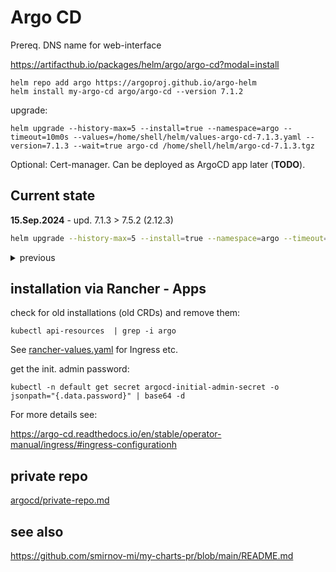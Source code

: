 # Argo CD

Prereq. DNS name for web-interface

https://artifacthub.io/packages/helm/argo/argo-cd?modal=install

    helm repo add argo https://argoproj.github.io/argo-helm
    helm install my-argo-cd argo/argo-cd --version 7.1.2

upgrade:

    helm upgrade --history-max=5 --install=true --namespace=argo --timeout=10m0s --values=/home/shell/helm/values-argo-cd-7.1.3.yaml --version=7.1.3 --wait=true argo-cd /home/shell/helm/argo-cd-7.1.3.tgz



Optional: Cert-manager. Can be deployed as ArgoCD app later (**TODO**).

## Current state

**15.Sep.2024** - upd. 7.1.3 > 7.5.2 (2.12.3)

```bash
helm upgrade --history-max=5 --install=true --namespace=argo --timeout=10m0s --values=/home/shell/helm/values-argo-cd-7.5.2.yaml --version=7.5.2 --wait=true argocd /home/shell/helm/argo-cd-7.5.2.tgz
```


<details>

```txt
09.Jun.2024 - upd. 7.1.2 > 7.1.3 (2.11.3)
08.Jun.2024 - fresh install on a new cluster, 7.1.2 (2.11.3)
11.May.2024 - upd. 6.7.18 > 6.8.1 (2.11.0)
01.May.2024 - upd. 6.7.15 > 6.7.18
26.Apr.2024 - upd. to 6.7.15
02.Apr.2024 - install 6.2.3, update to 6.7.3
09.Mar.2024 - install 6.2.3
```
  <summary>
  previous
  </summary>
</details>
 
## installation via Rancher - Apps


check for old installations (old CRDs) and remove them:

```
kubectl api-resources  | grep -i argo
```


See [rancher-values.yaml](https://github.com/smirnov-mi/how-to/blob/main/argocd/rancher-values-small.yaml) for Ingress etc.




get the init. admin password:

```
kubectl -n default get secret argocd-initial-admin-secret -o jsonpath="{.data.password}" | base64 -d
```


For more details see:

https://argo-cd.readthedocs.io/en/stable/operator-manual/ingress/#ingress-configurationh



##  private repo

[argocd/private-repo.md](https://github.com/smirnov-mi/k8s/blob/main/argocd/private-repo.md)


## see also

https://github.com/smirnov-mi/my-charts-pr/blob/main/README.md



